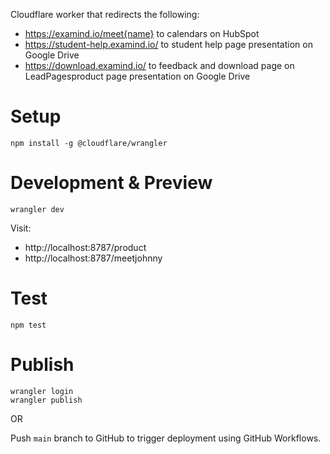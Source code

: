 Cloudflare worker that redirects the following:

- https://examind.io/meet{name} to calendars on HubSpot
- https://student-help.examind.io/ to student help page presentation on Google Drive
- https://download.examind.io/ to feedback and download page on LeadPagesproduct page presentation on Google Drive

# Setup

```
npm install -g @cloudflare/wrangler
```

# Development & Preview

```
wrangler dev
```

Visit:

- http://localhost:8787/product
- http://localhost:8787/meetjohnny

# Test

```
npm test
```

# Publish

```
wrangler login
wrangler publish
```

OR

Push `main` branch to GitHub to trigger deployment using GitHub Workflows.
